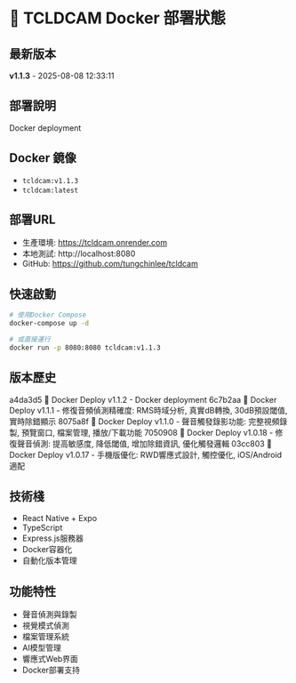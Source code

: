 # 🐳 TCLDCAM Docker 部署狀態

## 最新版本
**v1.1.3** - 2025-08-08 12:33:11

## 部署說明
Docker deployment

## Docker 鏡像
- `tcldcam:v1.1.3`
- `tcldcam:latest`

## 部署URL
- 生產環境: https://tcldcam.onrender.com
- 本地測試: http://localhost:8080
- GitHub: https://github.com/tungchinlee/tcldcam

## 快速啟動
```bash
# 使用Docker Compose
docker-compose up -d

# 或直接運行
docker run -p 8080:8080 tcldcam:v1.1.3
```

## 版本歷史
a4da3d5 🐳 Docker Deploy v1.1.2 - Docker deployment
6c7b2aa 🐳 Docker Deploy v1.1.1 - 修復音頻偵測精確度: RMS時域分析, 真實dB轉換, 30dB預設閾值, 實時除錯顯示
8075a8f 🐳 Docker Deploy v1.1.0 - 聲音觸發錄影功能: 完整視頻錄製, 預覽窗口, 檔案管理, 播放/下載功能
7050908 🐳 Docker Deploy v1.0.18 - 修復聲音偵測: 提高敏感度, 降低閾值, 增加除錯資訊, 優化觸發邏輯
03cc803 🐳 Docker Deploy v1.0.17 - 手機版優化: RWD響應式設計, 觸控優化, iOS/Android適配

## 技術棧
- React Native + Expo
- TypeScript  
- Express.js服務器
- Docker容器化
- 自動化版本管理

## 功能特性
- 聲音偵測與錄製
- 視覺模式偵測
- 檔案管理系統
- AI模型管理
- 響應式Web界面
- Docker部署支持
